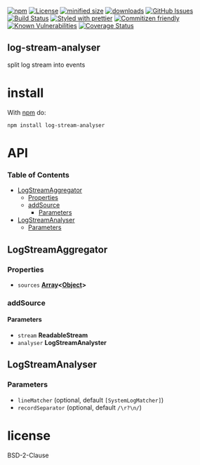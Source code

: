 [![npm](https://img.shields.io/npm/v/log-stream-analyser.svg)](https://www.npmjs.com/package/log-stream-analyser)
[![License](https://img.shields.io/badge/License-BSD%203--Clause-blue.svg)](https://opensource.org/licenses/BSD-3-Clause)
[![minified size](https://badgen.net/bundlephobia/min/log-stream-analyser)](https://bundlephobia.com/result?p=log-stream-analyser)
[![downloads](http://img.shields.io/npm/dm/log-stream-analyser.svg?style=flat-square)](https://npmjs.org/package/log-stream-analyser)
[![GitHub Issues](https://img.shields.io/github/issues/log-stream-analyser/log-stream-analyser.svg?style=flat-square)](https://github.com/log-stream-analyser/log-stream-analyser/issues)
[![Build Status](https://img.shields.io/endpoint.svg?url=https%3A%2F%2Factions-badge.atrox.dev%2Flog-stream-analyser%2Flog-stream-analyser%2Fbadge\&style=flat)](https://actions-badge.atrox.dev/log-stream-analyser/log-stream-analyser/goto)
[![Styled with prettier](https://img.shields.io/badge/styled_with-prettier-ff69b4.svg)](https://github.com/prettier/prettier)
[![Commitizen friendly](https://img.shields.io/badge/commitizen-friendly-brightgreen.svg)](http://commitizen.github.io/cz-cli/)
[![Known Vulnerabilities](https://snyk.io/test/github/log-stream-analyser/log-stream-analyser/badge.svg)](https://snyk.io/test/github/log-stream-analyser/log-stream-analyser)
[![Coverage Status](https://coveralls.io/repos/log-stream-analyser/log-stream-analyser/badge.svg)](https://coveralls.io/github/log-stream-analyser/log-stream-analyser)

## log-stream-analyser

split log stream into events

# install

With [npm](http://npmjs.org) do:

```shell
npm install log-stream-analyser
```

# API

<!-- Generated by documentation.js. Update this documentation by updating the source code. -->

### Table of Contents

*   [LogStreamAggregator](#logstreamaggregator)
    *   [Properties](#properties)
    *   [addSource](#addsource)
        *   [Parameters](#parameters)
*   [LogStreamAnalyser](#logstreamanalyser)
    *   [Parameters](#parameters-1)

## LogStreamAggregator

### Properties

*   `sources` **[Array](https://developer.mozilla.org/docs/Web/JavaScript/Reference/Global_Objects/Array)<[Object](https://developer.mozilla.org/docs/Web/JavaScript/Reference/Global_Objects/Object)>** 

### addSource

#### Parameters

*   `stream` **ReadableStream** 
*   `analyser` **LogStreamAnalyster** 

## LogStreamAnalyser

### Parameters

*   `lineMatcher`   (optional, default `[SystemLogMatcher]`)
*   `recordSeparator`   (optional, default `/\r?\n/`)

# license

BSD-2-Clause
